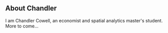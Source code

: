 ## About Chandler

I am Chandler Cowell, an economist and spatial analytics master's student. 
More to come...
